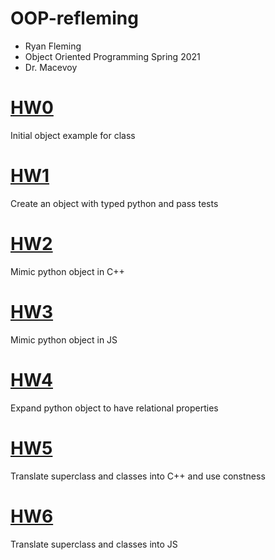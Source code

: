 # OOP-refleming
- Ryan Fleming
- Object Oriented Programming Spring 2021
- Dr. Macevoy

# [HW0](https://github.com/Rytheking/OOP-refleming/tree/main/hw0/moon)
Initial object example for class

# [HW1](https://github.com/Rytheking/OOP-refleming/tree/main/hw1)
Create an object with typed python and pass tests

# [HW2](https://github.com/Rytheking/OOP-refleming/tree/main/hw2)
Mimic python object in C++


# [HW3](https://github.com/Rytheking/OOP-refleming/tree/main/hw3)
Mimic python object in JS


# [HW4](https://github.com/Rytheking/OOP-refleming/tree/main/hw4)
Expand python object to have relational properties


# [HW5](https://github.com/Rytheking/OOP-refleming/tree/main/hw5)
Translate superclass and classes into C++ and use constness

# [HW6](https://github.com/Rytheking/OOP-refleming/tree/main/hw6)
Translate superclass and classes into JS
